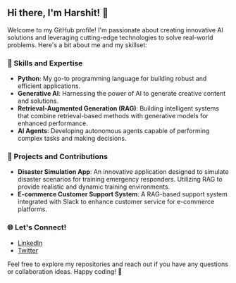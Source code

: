 ## Hi there, I'm Harshit! 👋

Welcome to my GitHub profile! I'm passionate about creating innovative AI solutions and leveraging cutting-edge technologies to solve real-world problems. Here's a bit about me and my skillset:

### 🚀 Skills and Expertise
- **Python**: My go-to programming language for building robust and efficient applications.
- **Generative AI**: Harnessing the power of AI to generate creative content and solutions.
- **Retrieval-Augmented Generation (RAG)**: Building intelligent systems that combine retrieval-based methods with generative models for enhanced performance.
- **AI Agents**: Developing autonomous agents capable of performing complex tasks and making decisions.

### 🌟 Projects and Contributions
- **Disaster Simulation App**: An innovative application designed to simulate disaster scenarios for training emergency responders. Utilizing RAG to provide realistic and dynamic training environments.
- **E-commerce Customer Support System**: A RAG-based support system integrated with Slack to enhance customer service for e-commerce platforms.

### 🌐 Let's Connect!
- [LinkedIn](https://www.linkedin.com/in/harshit)
- [Twitter](https://twitter.com/harshit)

Feel free to explore my repositories and reach out if you have any questions or collaboration ideas. Happy coding! 🚀
